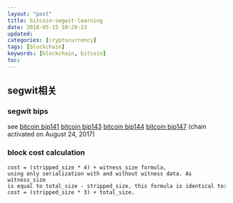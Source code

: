 ```yaml
---
layout: "post"
title: bitcoin-segwit-learning
date: 2018-05-15 10:29:13
updated:
categories: [cryptocurrency]
tags: [blockchain]
keywords: [blockchain, bitcoin]
toc:
---
```


## segwit相关
### segwit bips
see [bitcoin bip141](https://github.com/bitcoin/bips/blob/master/bip-0141.mediawiki)
    [bitcoin bip143](https://github.com/bitcoin/bips/blob/master/bip-0143.mediawiki)
    [bitcoin bip144](https://github.com/bitcoin/bips/blob/master/bip-0144.mediawiki)
    [bitcoin bip147](https://github.com/bitcoin/bips/blob/master/bip-0147.mediawiki)
    (chain activated on August 24, 2017)


### block cost calculation
    cost = (stripped_size * 4) + witness_size formula,
    using only serialization with and without witness data. As witness_size
    is equal to total_size - stripped_size, this formula is identical to:
    cost = (stripped_size * 3) + total_size.







